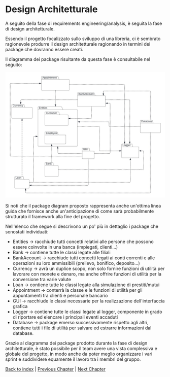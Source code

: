 # Design Architetturale
<!--Design architetturale (architettura complessiva, descrizione di pattern architetturali usati, eventuali componenti del sistema distribuito, scelte tecnologiche cruciali ai fini architetturali -- corredato da pochi ma efficaci diagrammi)

Ricordate che una scelta architetturale può ritenersi giustificata o meno solo a fronte dei requirement che avete indicato; viceversa, ogni requirement "critico" dovrebbe influenzare qualcuna della scelte architetturali effettuate e descritte.
L'architettura (diagramma + spiegazione in prosa) deve spiegare quali sono i sotto-componenti del sistema (da 5 a 15, diciamo), ognuno cosa fa, chi interagisce con chi e scambiandosi quali dati -- i diagrammi aiutano, ma poi la prosa deve chiaramente indicare questi aspetti.-->

A seguito della fase di requirements engineering/analysis, è seguita la fase di design architetturale.

Essendo il progetto focalizzato sullo sviluppo di una libreria, ci è sembrato ragionevole produrre il design architetturale ragionando in termini dei package che dovranno essere creati.

Il diagramma dei package risultante da questa fase è consultabile nel seguito:

![diagramma package](img/package.jpeg)

Si noti che il package diagram proposto rappresenta anche un'ottima linea guida che fornisce anche un'anticipazione di come sarà probabilmente strutturato il framework alla fine del progetto.

Nell'elenco che segue si descrivono un po' più in dettaglio i package che sonostati individuati:
- Entities &rarr; racchiude tutti concetti relativi alle persone che possono essere coinvolte in una banca (impiegati, clienti...)
- Bank &rarr; contiene tutte le classi legate alle filiali
- BankAccount &rarr; racchiude tutti concetti legati ai conti correnti e alle operazioni su loro ammissibili (prelievo, bonifico, deposito...)
- Currency &rarr; avrà un duplice scopo, non solo fornire funzioni di utilità per lavorare con monete e denaro, ma anche offrire funzioni di utilità per la conversione tra varie valute
- Loan &rarr; contiene tutte le classi legate alla simulazione di prestiti/mutui
- Appointment &rarr; conterrà la classe e le funzioni di utilità per gli appuntamenti tra clienti e personale bancario
- GUI &rarr; racchiude le classi necessarie per la realizzazione dell'interfaccia grafica
- Logger &rarr; contiene tutte le classi legate al logger, componente in grado di riportare ed elencare i principali eventi accaduti
- Database &rarr; package emerso successivamente rispetto agli altri, contiene tutti i file di utilità per salvare ed estrarre informazioni dal database.

Grazie al diagramma dei package prodotto durante la fase di design architetturale, è stato possibile per il team avere una vista complessiva e globale del progetto, in modo anche da poter meglio organizzare i vari sprint e suddividere equamente il lavoro tra i membri del gruppo.

[Back to index](../index.md) |
[Previous Chapter](../3-requirements/index.md) |
[Next Chapter](../5-detailed-design/index.md)